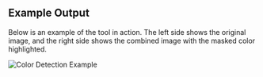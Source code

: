 ## Example Output

Below is an example of the tool in action. The left side shows the original image, and the right side shows the combined image with the masked color highlighted.

![Color Detection Example](example_output.jpg)
